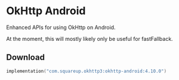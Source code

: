 OkHttp Android
==============

Enhanced APIs for using OkHttp on Android.

At the moment, this will mostly likely only be useful for fastFallback.

Download
--------

```kotlin
implementation("com.squareup.okhttp3:okhttp-android:4.10.0")
```
